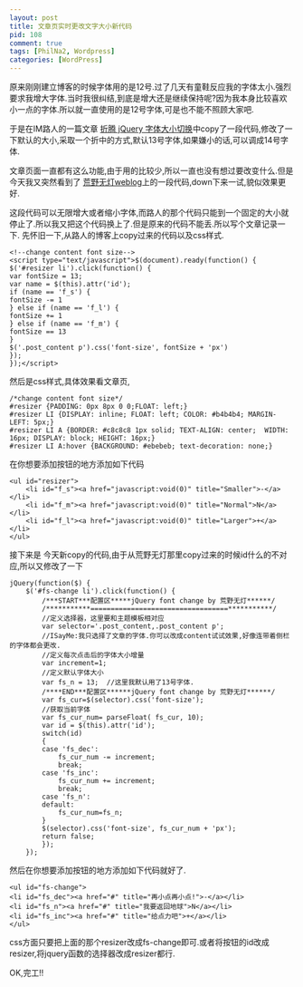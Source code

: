 ```yaml
--- 
layout: post
title: 文章页实时更改文字大小新代码
pid: 108
comment: true
tags: [PhilNa2, Wordpress]
categories: [WordPress]
---
```

原来刚刚建立博客的时候字体用的是12号.过了几天有童鞋反应我的字体太小.强烈要求我增大字体.当时我很纠结,到底是增大还是继续保持呢?因为我本身比较喜欢小一点的字体.所以就一直使用的是12号字体,可是也不能不照顾大家吧.

于是在IM路人的一篇文章
[折腾 jQuery 字体大小切换](http://imluren.com/2011/01/jquery-change-font-size.html)中copy了一段代码,修改了一下默认的大小,采取一个折中的方式,默认13号字体,如果嫌小的话,可以调成14号字体.

文章页面一直都有这么功能,由于用的比较少,所以一直也没有想过要改变什么.但是今天我又突然看到了 [荒野无灯weblog](http://www.ihacklog.com/wordpress/wpskills/jquery-fontsize-change-script-for-wordpress.html)上的一段代码,down下来一试,貌似效果更好.

这段代码可以无限增大或者缩小字体,而路人的那个代码只能到一个固定的大小就停止了.所以我又把这个代码换上了.但是原来的代码不能丢.所以写个文章记录一下.
先怀旧一下,从路人的博客上copy过来的代码以及css样式.

    <!--change content font size-->
    <script type="text/javascript">$(document).ready(function() {
    $('#resizer li').click(function() {
    var fontSize = 13;
    var name = $(this).attr('id');
    if (name == 'f_s') {
    fontSize -= 1
    } else if (name == 'f_l') {
    fontSize += 1
    } else if (name == 'f_m') {
    fontSize == 13
    }
    $('.post_content p').css('font-size', fontSize + 'px')
    });
    });</script>
    
然后是css样式,具体效果看文章页,

    /*change content font size*/
    #resizer {PADDING: 0px 8px 0 0;FLOAT: left;}
    #resizer LI {DISPLAY: inline; FLOAT: left; COLOR: #b4b4b4; MARGIN-LEFT: 5px;}
    #resizer LI A {BORDER: #c8c8c8 1px solid; TEXT-ALIGN: center;  WIDTH: 16px; DISPLAY: block; HEIGHT: 16px;}
    #resizer LI A:hover {BACKGROUND: #ebebeb; text-decoration: none;}
    
在你想要添加按钮的地方添加如下代码

    <ul id="resizer">
        <li id="f_s"><a href="javascript:void(0)" title="Smaller">-</a></li>
        <li id="f_m"><a href="javascript:void(0)" title="Normal">N</a></li>
        <li id="f_l"><a href="javascript:void(0)" title="Larger">+</a></li>
    </ul>

接下来是 今天新copy的代码,由于从荒野无灯那里copy过来的时候id什么的不对应,所以又修改了一下

    jQuery(function($) {
        $('#fs-change li').click(function() {
            /***START***配置区*****jQuery font change by 荒野无灯******/
            /***********==================================***********/
            //定义选择器，这里要和主题模板相对应
            var selector='.post_content,.post_content p';
            //ISayMe:我只选择了文章的字体.你可以改成content试试效果,好像连带着侧栏的字体都会更改.
            //定义每次点击后的字体大小增量
            var increment=1;
            //定义默认字体大小
            var fs_n = 13;  //这里我默认用了13号字体.
            /****END***配置区******jQuery font change by 荒野无灯******/
            var fs_cur=$(selector).css('font-size');
            //获取当前字体
            var fs_cur_num= parseFloat( fs_cur, 10);
            var id = $(this).attr('id');
            switch(id)
            {
            case 'fs_dec':
                fs_cur_num -= increment;
                break;
            case 'fs_inc':
                fs_cur_num += increment;
                break;
            case 'fs_n':
            default:
                fs_cur_num=fs_n;
            }
            $(selector).css('font-size', fs_cur_num + 'px');
            return false;
            });
        });
        
然后在你想要添加按钮的地方添加如下代码就好了.

    <ul id="fs-change">
    <li id="fs_dec"><a href="#" title="再小点再小点!">-</a></li>
    <li id="fs_n"><a href="#" title="我要返回地球">N</a></li>
    <li id="fs_inc"><a href="#" title="给点力吧">+</a></li>
    </ul>
css方面只要把上面的那个resizer改成fs-change即可.或者将按钮的id改成resizer,将jquery函数的选择器改成resizer都行.

OK,完工!!
